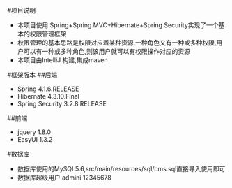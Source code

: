 #项目说明
* 本项目使用 Spring+Spring MVC+Hibernate+Spring Security实现了一个基本的权限管理框架
* 权限管理的基本思路是权限对应着某种资源,一种角色又有一种或多种权限,用户可以有一种或多种角色,则该用户就可以有权限操作对应的资源
* 本项目由IntelliJ 构建,集成maven

#框架版本
##后端
* Spring 4.1.6.RELEASE
* Hibernate 4.3.10.Final
* Spring Security 3.2.8.RELEASE

##前端
* jquery 1.8.0
* EasyUI 1.3.2

#数据库
* 数据库使用的MySQL5.6,src/main/resources/sql/cms.sql直接导入使用即可
* 数据库超级用户 admini 12345678